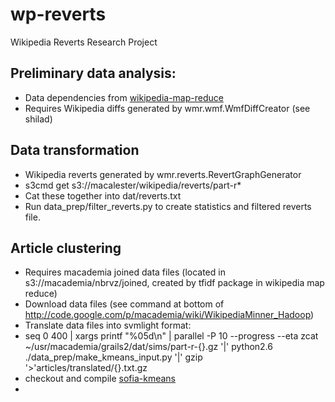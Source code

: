 wp-reverts
==========

Wikipedia Reverts Research Project


Preliminary data analysis:
--------
- Data dependencies from [wikipedia-map-reduce](http://code.google.com/p/wikipedia-map-reduce/)
- Requires Wikipedia diffs generated by wmr.wmf.WmfDiffCreator (see shilad)


Data transformation
--------
- Wikipedia reverts generated by wmr.reverts.RevertGraphGenerator
- s3cmd get s3://macalester/wikipedia/reverts/part-r*
- Cat these together into dat/reverts.txt
- Run data_prep/filter_reverts.py to create statistics and filtered reverts file.


Article clustering
--------
- Requires macademia joined data files (located in s3://macademia/nbrvz/joined, created by tfidf package in wikipedia map reduce)
- Download data files (see command at bottom of http://code.google.com/p/macademia/wiki/WikipediaMinner_Hadoop)
- Translate data files into svmlight format:
- seq 0 400 | xargs printf "%05d\\n" | parallel -P 10 --progress --eta zcat ~/usr/macademia/grails2/dat/sims/part-r-{}.gz '|' python2.6 ./data_prep/make_kmeans_input.py '|' gzip '>'articles/translated/{}.txt.gz
- checkout and compile [sofia-kmeans](http://code.google.com/p/sofia-ml/wiki/SofiaKMeans)
- 
